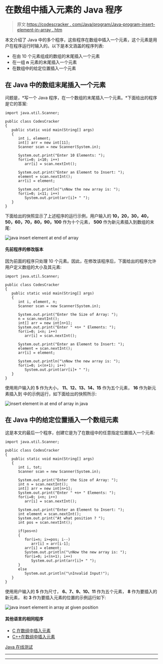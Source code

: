 # 在数组中插入元素的 Java 程序

> 原文:[https://codescracker . com/Java/program/Java-program-insert-element-in-array . htm](https://codescracker.com/java/program/java-program-insert-element-in-array.htm)

本文介绍了 Java 中的多个程序，这些程序在数组中插入一个元素，这个元素是用户在程序运行时输入的。以下是本文涵盖的程序列表:

*   在由 10 个元素组成的数组的末尾插入一个元素
*   在一组 **n** 元素的末尾插入一个元素
*   在数组中的给定位置插入一个元素

## 在 Java 中的数组末尾插入一个元素

问题是，*写一个 Java 程序，在一个数组的末尾插入一个元素。*下面给出的程序是它的答案:

```
import java.util.Scanner;

public class CodesCracker
{
   public static void main(String[] args)
   {
      int i, element;
      int[] arr = new int[11];
      Scanner scan = new Scanner(System.in);

      System.out.print("Enter 10 Elements: ");
      for(i=0; i<10; i++)
         arr[i] = scan.nextInt();

      System.out.print("Enter an Element to Insert: ");
      element = scan.nextInt();
      arr[i] = element;

      System.out.println("\nNow the new array is: ");
      for(i=0; i<11; i++)
         System.out.print(arr[i]+ " ");
   }
}
```

下面给出的快照显示了上述程序的运行示例，用户输入的 **10，20，30，40，50，60，70，80，90，100** 作为十个元素， **500** 作为新元素插入到数组的末尾:

![java insert element at end of array](../Images/52c44c428c143bde2ffd40c1a256952e.png)

#### 先前程序的修改版本

因为前面的程序只处理 10 个元素。因此，在修改该程序后，下面给出的程序允许用户定义数组的大小及其元素:

```
import java.util.Scanner;

public class CodesCracker
{
   public static void main(String[] args)
   {
      int i, element, n;
      Scanner scan = new Scanner(System.in);

      System.out.print("Enter the Size of Array: ");
      n = scan.nextInt();
      int[] arr = new int[n+1];
      System.out.print("Enter " +n+ " Elements: ");
      for(i=0; i<n; i++)
         arr[i] = scan.nextInt();

      System.out.print("Enter an Element to Insert: ");
      element = scan.nextInt();
      arr[i] = element;

      System.out.println("\nNow the new array is: ");
      for(i=0; i<(n+1); i++)
         System.out.print(arr[i]+ " ");
   }
}
```

使用用户输入的 **5** 作为大小， **11、12、13、14、15** 作为五个元素， **16** 作为新元素插入到 中的示例运行，如下面给出的快照所示:

![insert element in at end of array in java](../Images/18d9be2ee9bc1ec37adbd77ea06195e5.png)

## 在 Java 中的给定位置插入一个数组元素

这是本文的最后一个程序，创建它是为了在数组中的任意指定位置插入一个元素:

```
import java.util.Scanner;

public class CodesCracker
{
   public static void main(String[] args)
   {
      int i, tot;
      Scanner scan = new Scanner(System.in);

      System.out.print("Enter the Size of Array: ");
      int n = scan.nextInt();
      int[] arr = new int[n+1];
      System.out.print("Enter " +n+ " Elements: ");
      for(i=0; i<n; i++)
         arr[i] = scan.nextInt();

      System.out.print("Enter an Element to Insert: ");
      int element = scan.nextInt();
      System.out.print("At what position ? ");
      int pos = scan.nextInt();

      if(pos<n)
      {
         for(i=n; i>=pos; i--)
            arr[i] = arr[i-1];
         arr[i] = element;
         System.out.println("\nNow the new array is: ");
         for(i=0; i<(n+1); i++)
            System.out.print(arr[i]+ " ");
      }
      else
         System.out.println("\nInvalid Input!");
   }
}
```

使用用户输入的 **5** 作为尺寸， **6、7、9、10、11** 作为五个元素， **8** 作为要插入的新元素， 和 **3** 作为要插入元素的位置的示例运行如下:

![java insert element in array at given position](../Images/e3ed00476652c282da66a109878e2943.png)

#### 其他语言的相同程序

*   [C 在数组中插入元素](/c/program/c-program-insert-element-in-array.htm)
*   [C++在数组中插入元素](/cpp/program/cpp-program-insert-element-in-array.htm)

[Java 在线测试](/exam/showtest.php?subid=1)

* * *

* * *